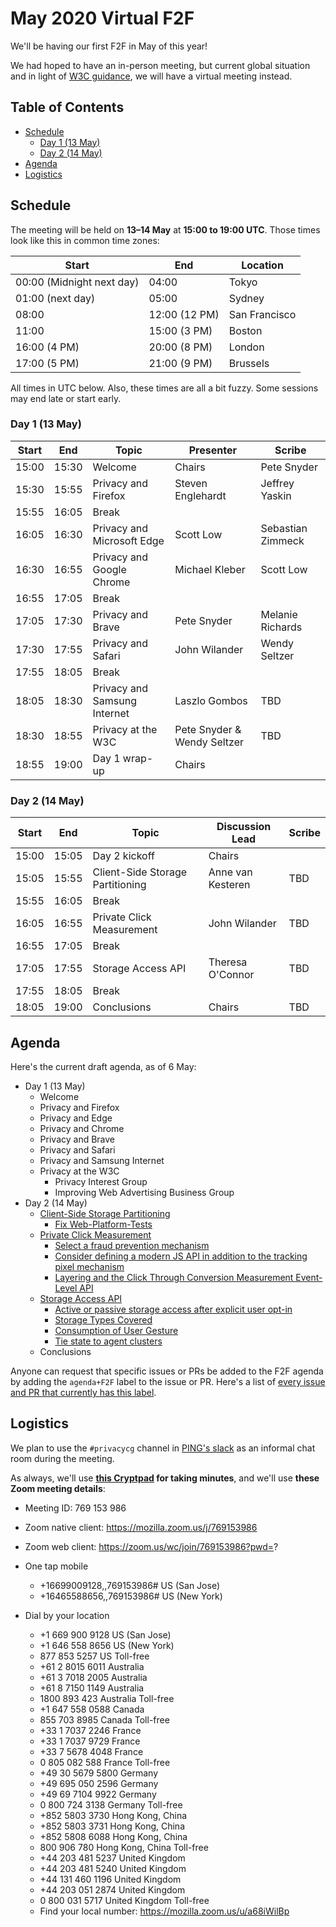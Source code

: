 # May 2020 Virtual F2F

We'll be having our first F2F in May of this year!

We had hoped to have an in-person meeting, but current global situation and in light of [W3C guidance](https://w3c.github.io/Guide/meetings/continuity.html), we will have a virtual meeting instead.

<!-- START doctoc generated TOC please keep comment here to allow auto update -->
<!-- DON'T EDIT THIS SECTION, INSTEAD RE-RUN doctoc TO UPDATE -->
## Table of Contents

- [Schedule](#schedule)
  - [Day 1 (13 May)](#day-1-13-may)
  - [Day 2 (14 May)](#day-2-14-may)
- [Agenda](#agenda)
- [Logistics](#logistics)

<!-- END doctoc generated TOC please keep comment here to allow auto update -->

## Schedule

The meeting will be held on **13–14 May** at **15:00 to 19:00 UTC**. Those times look like this in common time zones:

| Start                     | End           | Location      |
| ------------------------- | ------------- | ------------- |
| 00:00 (Midnight next day) | 04:00         | Tokyo         |
| 01:00 (next day)          | 05:00         | Sydney        |
| 08:00                     | 12:00 (12 PM) | San Francisco |
| 11:00                     | 15:00 (3 PM)  | Boston        |
| 16:00 (4 PM)              | 20:00 (8 PM)  | London        |
| 17:00 (5 PM)              | 21:00 (9 PM)  | Brussels      |

All times in UTC below. Also, these times are all a bit fuzzy. Some sessions may end late or start early.

### Day 1 (13 May)

| Start | End   | Topic                        | Presenter                   | Scribe            |
| ----- | ----- | ---------------------------- | --------------------------- | ----------------- |
| 15:00 | 15:30 | Welcome                      | Chairs                      | Pete Snyder       |
| 15:30 | 15:55 | Privacy and Firefox          | Steven Englehardt           | Jeffrey Yaskin    |
| 15:55 | 16:05 | Break                        |                             |                   |
| 16:05 | 16:30 | Privacy and Microsoft Edge   | Scott Low                   | Sebastian Zimmeck |
| 16:30 | 16:55 | Privacy and Google Chrome    | Michael Kleber              | Scott Low         |
| 16:55 | 17:05 | Break                        |                             |                   |
| 17:05 | 17:30 | Privacy and Brave            | Pete Snyder                 | Melanie Richards  |
| 17:30 | 17:55 | Privacy and Safari           | John Wilander               | Wendy Seltzer     |
| 17:55 | 18:05 | Break                        |                             |                   |
| 18:05 | 18:30 | Privacy and Samsung Internet | Laszlo Gombos               | TBD               |
| 18:30 | 18:55 | Privacy at the W3C           | Pete Snyder & Wendy Seltzer | TBD               |
| 18:55 | 19:00 | Day 1 wrap-up                | Chairs                      |                   |

### Day 2 (14 May)

| Start | End   | Topic                            | Discussion Lead   | Scribe |
| ----- | ----- | -------------------------------- | ----------------- | ------ |
| 15:00 | 15:05 | Day 2 kickoff                    | Chairs            |        |
| 15:05 | 15:55 | Client-Side Storage Partitioning | Anne van Kesteren | TBD    |
| 15:55 | 16:05 | Break                            |                   |        |
| 16:05 | 16:55 | Private Click Measurement        | John Wilander     | TBD    |
| 16:55 | 17:05 | Break                            |                   |        |
| 17:05 | 17:55 | Storage Access API               | Theresa O'Connor  | TBD    |
| 17:55 | 18:05 | Break                            |                   |        |
| 18:05 | 19:00 | Conclusions                      | Chairs            | TBD    |

## Agenda

Here's the current draft agenda, as of 6 May:

* Day 1 (13 May)
    * Welcome
    * Privacy and Firefox
    * Privacy and Edge
    * Privacy and Chrome
    * Privacy and Brave
    * Privacy and Safari
    * Privacy and Samsung Internet
    * Privacy at the W3C
        * Privacy Interest Group
        * Improving Web Advertising Business Group
* Day 2 (14 May)
    * [Client-Side Storage Partitioning](https://github.com/privacycg/storage-partitioning/)
        * [Fix Web-Platform-Tests](https://github.com/privacycg/storage-partitioning/issues/2/)
    * [Private Click Measurement](https://github.com/privacycg/private-click-measurement/)
        * [Select a fraud prevention mechanism](https://github.com/privacycg/private-click-measurement/issues/27)
        * [Consider defining a modern JS API in addition to the tracking pixel mechanism](https://github.com/privacycg/private-click-measurement/issues/31)
        * [Layering and the Click Through Conversion Measurement Event-Level API](https://github.com/privacycg/private-click-measurement/labels/layering)
    * [Storage Access API](https://github.com/privacycg/storage-access/)
        * [Active or passive storage access after explicit user opt-in](https://github.com/privacycg/storage-access/issues/2)
        * [Storage Types Covered](https://github.com/privacycg/storage-access/issues/4)
        * [Consumption of User Gesture](https://github.com/privacycg/storage-access/issues/25)
        * [Tie state to agent clusters](https://github.com/privacycg/storage-access/pull/29)
    * Conclusions

Anyone can request that specific issues or PRs be added to the F2F agenda by adding the `agenda+F2F` label to the issue or PR. Here's a list of [every issue and PR that currently has this label](https://github.com/search?q=org%3Aprivacycg+label%3Aagenda%2BF2F).

## Logistics

We plan to use the `#privacycg` channel in [PING's slack](https://w3cping.slack.com/) as an informal chat room during the meeting.

As always, we'll use **[this Cryptpad](https://cryptpad.w3ctag.org/code/#/2/code/edit/ZrkcuhmVbx1OGyWlTX5L0j8T/) for taking minutes**, and we'll use **these Zoom meeting details**:

* Meeting ID: 769 153 986
* Zoom native client: https://mozilla.zoom.us/j/769153986
* Zoom web client: https://zoom.us/wc/join/769153986?pwd=?

* One tap mobile
    * +16699009128,,769153986# US (San Jose)
    * +16465588656,,769153986# US (New York)

* Dial by your location
    * +1 669 900 9128 US (San Jose)
    * +1 646 558 8656 US (New York)
    * 877 853 5257 US Toll-free
    * +61 2 8015 6011 Australia
    * +61 3 7018 2005 Australia
    * +61 8 7150 1149 Australia
    * 1800 893 423 Australia Toll-free
    * +1 647 558 0588 Canada
    * 855 703 8985 Canada Toll-free
    * +33 1 7037 2246 France
    * +33 1 7037 9729 France
    * +33 7 5678 4048 France
    * 0 805 082 588 France Toll-free
    * +49 30 5679 5800 Germany
    * +49 695 050 2596 Germany
    * +49 69 7104 9922 Germany
    * 0 800 724 3138 Germany Toll-free
    * +852 5803 3730 Hong Kong, China
    * +852 5803 3731 Hong Kong, China
    * +852 5808 6088 Hong Kong, China
    * 800 906 780 Hong Kong, China Toll-free
    * +44 203 481 5237 United Kingdom
    * +44 203 481 5240 United Kingdom
    * +44 131 460 1196 United Kingdom
    * +44 203 051 2874 United Kingdom
    * 0 800 031 5717 United Kingdom Toll-free
    * Find your local number: https://mozilla.zoom.us/u/a68iWilBp
